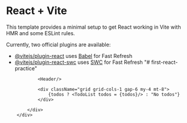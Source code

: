 # React + Vite

This template provides a minimal setup to get React working in Vite with HMR and some ESLint rules.

Currently, two official plugins are available:

- [@vitejs/plugin-react](https://github.com/vitejs/vite-plugin-react/blob/main/packages/plugin-react/README.md) uses [Babel](https://babeljs.io/) for Fast Refresh
- [@vitejs/plugin-react-swc](https://github.com/vitejs/vite-plugin-react-swc) uses [SWC](https://swc.rs/) for Fast Refresh
"# first-react-practice" 

<div className="bg-[#E0E1E7] flex flex-col space-y-4 justify-center items-center w-screen h-screen">
            <div className="md:w-1/2 content bg-white p-6 md:p-8 shadow-sm rounded-lg">

                <Header/>
                
                <div className="grid grid-cols-1 gap-6 my-4 mt-8">
                    {todos ? <TodoList todos = {todos}/> : "No todos"}
                </div>

            </div>
        </div>